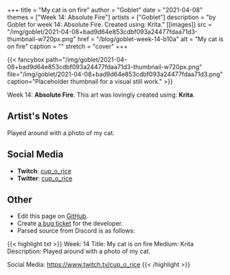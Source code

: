 +++
title =       "My cat is on fire"
author =      "Goblet"
date =        "2021-04-08"
themes =      ["Week 14: Absolute Fire"]
artists =     ["Goblet"]
description = "by Goblet for week 14: Absolute Fire. Created using: Krita."
[[images]]
      src = "/img/goblet/2021-04-08+bad9d64e853cdbf093a24477fdaa71d3-thumbnail-w720px.png"
      href = "/blog/goblet-week-14-b10a"
      alt = "My cat is on fire"
      caption = ""
      stretch = "cover"
+++

{{< fancybox path="/img/goblet/2021-04-08+bad9d64e853cdbf093a24477fdaa71d3-thumbnail-w720px.png" file="/img/goblet/2021-04-08+bad9d64e853cdbf093a24477fdaa71d3.png" caption="Placeholder thumbnail for a visual still work." >}}


Week 14: **Absolute Fire**. This art was lovingly created using: **Krita**.

## Artist's Notes

Played around with a photo of my cat.

## Social Media

- **Twitch**: <a href='https://twitch.tv/cup_o_rice' target='_blank'>cup_o_rice</a>
- **Twitter**: <a href='https://twitter.com/cup_o_rice' target='_blank'>cup_o_rice</a>

## Other

- Edit this page on [GitHub](https://github.com/teaminkling/web-refresh/edit/main/content/blog/goblet-week-14-b10a.md).
- Create [a bug ticket](https://github.com/teaminkling/web-refresh/issues/new?assignees=&labels=bug&template=problem-report.md&title=) for the developer.
- Parsed source from Discord is as follows:

{{< highlight txt >}}
Week: 14
Title: My cat is on fire
Medium: Krita
Description: 
Played around with a photo of my cat. 

Social Media: 
https://www.twitch.tv/cup_o_rice
{{< /highlight >}}